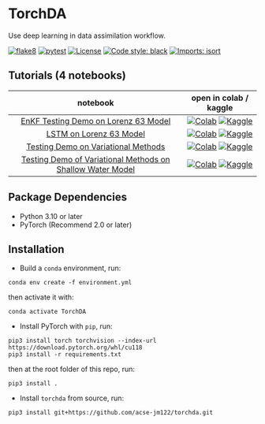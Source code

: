 # TorchDA
Use deep learning in data assimilation workflow.

[![flake8](https://github.com/acse-jm122/irp-acse-jm122/actions/workflows/flake8-format-test.yml/badge.svg)](https://github.com/acse-jm122/irp-acse-jm122/actions/workflows/flake8-format-test.yml)
[![pytest](https://github.com/acse-jm122/irp-acse-jm122/actions/workflows/pytest-conda.yml/badge.svg)](https://github.com/acse-jm122/irp-acse-jm122/actions/workflows/pytest-conda.yml)
[![License](https://img.shields.io/github/license/acse-jm122/torchda
)](https://github.com/acse-jm122/torchda/blob/main/LICENSE)
[![Code style: black](https://img.shields.io/badge/code%20style-black-000000.svg)](https://github.com/psf/black)
[![Imports: isort](https://img.shields.io/badge/%20imports-isort-%231674b1?style=flat&labelColor=ef8336)](https://pycqa.github.io/isort/)

Tutorials (4 notebooks)
-----------------------
| **notebook** | **open in colab / kaggle** |
|:------------:|:-------------------------------------------------:|
| [EnKF Testing Demo on Lorenz 63 Model](https://github.com/acse-jm122/torchda/blob/main/examples/lorenz_enkf.ipynb) | [![Colab](https://colab.research.google.com/assets/colab-badge.svg)](https://colab.research.google.com/github/acse-jm122/torchda/blob/main/examples/lorenz_enkf.ipynb) [![Kaggle](https://kaggle.com/static/images/open-in-kaggle.svg)](https://kaggle.com/kernels/welcome?src=https://github.com/acse-jm122/torchda/blob/main/examples/lorenz_enkf.ipynb) |
| [LSTM on Lorenz 63 Model](https://github.com/acse-jm122/torchda/blob/main/examples/lorenz_lstm_example.ipynb) | [![Colab](https://colab.research.google.com/assets/colab-badge.svg)](https://colab.research.google.com/github/acse-jm122/torchda/blob/main/examples/lorenz_lstm_example.ipynb) [![Kaggle](https://kaggle.com/static/images/open-in-kaggle.svg)](https://kaggle.com/kernels/welcome?src=https://github.com/acse-jm122/torchda/blob/main/examples/lorenz_lstm_example.ipynb) |
| [Testing Demo on Variational Methods](https://github.com/acse-jm122/torchda/blob/main/examples/variational_methods.ipynb) | [![Colab](https://colab.research.google.com/assets/colab-badge.svg)](https://colab.research.google.com/github/acse-jm122/torchda/blob/main/examples/variational_methods.ipynb) [![Kaggle](https://kaggle.com/static/images/open-in-kaggle.svg)](https://kaggle.com/kernels/welcome?src=https://github.com/acse-jm122/torchda/blob/main/examples/variational_methods.ipynb) |
| [Testing Demo of Variational Methods on Shallow Water Model](https://github.com/acse-jm122/torchda/blob/main/examples/shallow_water_example/models.ipynb) | [![Colab](https://colab.research.google.com/assets/colab-badge.svg)](https://colab.research.google.com/github/acse-jm122/torchda/blob/main/examples/shallow_water_example/models.ipynb) [![Kaggle](https://kaggle.com/static/images/open-in-kaggle.svg)](https://kaggle.com/kernels/welcome?src=https://github.com/acse-jm122/torchda/blob/main/examples/shallow_water_example/models.ipynb) |

Package Dependencies
--------------------
* Python 3.10 or later
* PyTorch (Recommend 2.0 or later)

Installation
------------
* Build a `conda` environment, run:
```
conda env create -f environment.yml
```
then activate it with:
```
conda activate TorchDA
```

* Install PyTorch with `pip`, run:
```
pip3 install torch torchvision --index-url https://download.pytorch.org/whl/cu118
pip3 install -r requirements.txt
```
then at the root folder of this repo, run:
```
pip3 install .
```

* Install `torchda` from source, run:
```
pip3 install git+https://github.com/acse-jm122/torchda.git
```

